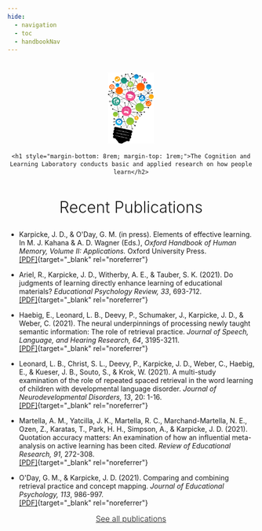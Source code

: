 ```yaml
---
hide:
  - navigation
  - toc
  - handbookNav
---
```


<style>
  .md-content__button {
    display: none;
  }
</style>

#

<div style="text-align:center;">
    <img src="img/bigstock-lightbulb-vector.png" style="height:144px">

    <h1 style="margin-bottom: 8rem; margin-top: 1rem;">The Cognition and Learning Laboratory conducts basic and applied research on how people learn</h2>

  <h2 style="font-size:2rem;font-weight:300">Recent Publications</h2>
</div>

- Karpicke, J. D., & O'Day, G. M. (in press). Elements of effective learning. In M. J. Kahana & A. D. Wagner (Eds.), _Oxford Handbook of Human Memory, Volume II: Applications._ Oxford University Press. <br> [[PDF]](downloads/inpress_Karpicke_ODay_Oxford_Handbook.pdf){target="\_blank" rel="noreferrer"}

- Ariel, R., Karpicke, J. D., Witherby, A. E., & Tauber, S. K. (2021). Do judgments of learning directly enhance learning of educational materials? _Educational Psychology Review, 33_, 693-712. <br> [[PDF]](downloads/2021/2021_Ariel_Karpicke_Witherby_Tauber_EDPR.pdf){target="\_blank" rel="noreferrer"}

- Haebig, E., Leonard, L. B., Deevy, P., Schumaker, J., Karpicke, J. D., & Weber, C. (2021). The neural underpinnings of processing newly taught semantic information: The role of retrieval practice. _Journal of Speech, Language, and Hearing Research, 64_, 3195-3211. <br> [[PDF]](downloads/2021/2021_Haebig_et_al_JSLHR.pdf){target="\_blank" rel="noreferrer"}

- Leonard, L. B., Christ, S. L., Deevy, P., Karpicke, J. D., Weber, C., Haebig, E., & Kueser, J. B., Souto, S., & Krok, W. (2021). A multi-study examination of the role of repeated spaced retrieval in the word learning of children with developmental language disorder. _Journal of Neurodevelopmental Disorders, 13_, 20: 1-16. <br> [[PDF]](downloads/2021/2021_Leonard_et_al_JNDD.pdf){target="\_blank" rel="noreferrer"}

- Martella, A. M., Yatcilla, J. K., Martella, R. C., Marchand-Martella, N. E., Ozen, Z., Karatas, T., Park, H. H., Simpson, A., & Karpicke, J. D. (2021). Quotation accuracy matters: An examination of how an influential meta-analysis on active learning has been cited. _Review of Educational Research, 91_, 272-308. <br> [[PDF]](downloads/2021/2021_Martella_et_al_RER.pdf){target="\_blank" rel="noreferrer"}

- O'Day, G. M., & Karpicke, J. D. (2021). Comparing and combining retrieval practice and concept mapping. _Journal of Educational Psychology, 113_, 986-997. <br> [[PDF]](downloads/2021/2021_ODay_Karpicke_JEDP.pdf){target="\_blank" rel="noreferrer"}

<div style="text-align: center; margin-bottom: 4rem; font-size:1rem; font-weight:300;"><a href="./publications/">See all publications</a></div>
